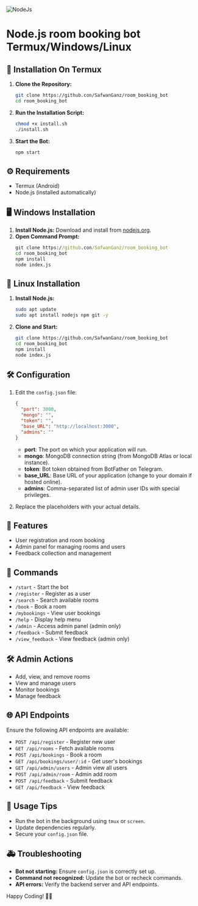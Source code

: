 ![NodeJs](https://i.ibb.co/j9BshMf0/268261472-271fb48e-0161-4063-b41e-29e99acd1b3d.png)

# Node.js room booking bot Termux/Windows/Linux

## 🚀 Installation On Termux

1. **Clone the Repository:**
   ```bash
   git clone https://github.con/SafwanGanz/room_booking_bot
   cd room_booking_bot
   ```

2. **Run the Installation Script:**
   ```bash
   chmod +x install.sh
   ./install.sh
   ```

3. **Start the Bot:**
   ```bash
   npm start
   ```

## ⚙️ Requirements
- Termux (Android)
- Node.js (installed automatically)

## 🖥️ Windows Installation
1. **Install Node.js:** Download and install from [nodejs.org](https://nodejs.org/).
2. **Open Command Prompt:**
   ```cmd
   git clone https://github.con/SafwanGanz/room_booking_bot
   cd room_booking_bot
   npm install
   node index.js
   ```

## 🐧 Linux Installation
1. **Install Node.js:**
   ```bash
   sudo apt update
   sudo apt install nodejs npm git -y
   ```
2. **Clone and Start:**
   ```bash
   git clone https://github.con/SafwanGanz/room_booking_bot
   cd room_booking_bot
   npm install
   node index.js
   ```

## 🛠️ Configuration

1. Edit the `config.json` file:

    ```json
    {
      "port": 3000,
      "mongo": "",
      "token": "",
      "base_URL": "http://localhost:3000",
      "admins": ""
    }
    ```

    - **port**: The port on which your application will run.  
    - **mongo**: MongoDB connection string (from MongoDB Atlas or local instance).  
    - **token**: Bot token obtained from BotFather on Telegram.  
    - **base_URL**: Base URL of your application (change to your domain if hosted online).  
    - **admins**: Comma-separated list of admin user IDs with special privileges.  


2. Replace the placeholders with your actual details.

## 🧩 Features
- User registration and room booking
- Admin panel for managing rooms and users
- Feedback collection and management

## 🔧 Commands
- `/start` - Start the bot
- `/register` - Register as a user
- `/search` - Search available rooms
- `/book` - Book a room
- `/mybookings` - View user bookings
- `/help` - Display help menu
- `/admin` - Access admin panel (admin only)
- `/feedback` - Submit feedback
- `/view_feedback` - View feedback (admin only)

## 🛠️ Admin Actions
- Add, view, and remove rooms
- View and manage users
- Monitor bookings
- Manage feedback

## 🌐 API Endpoints
Ensure the following API endpoints are available:
- `POST /api/register` - Register new user
- `GET /api/rooms` - Fetch available rooms
- `POST /api/bookings` - Book a room
- `GET /api/bookings/user/:id` - Get user's bookings
- `GET /api/admin/users` - Admin view all users
- `POST /api/admin/room` - Admin add room
- `POST /api/feedback` - Submit feedback
- `GET /api/feedback` - View feedback

## 🌟 Usage Tips
- Run the bot in the background using `tmux` or `screen`.
- Update dependencies regularly.
- Secure your `config.json` file.

## 🚑 Troubleshooting
- **Bot not starting:** Ensure `config.json` is correctly set up.
- **Command not recognized:** Update the bot or recheck commands.
- **API errors:** Verify the backend server and API endpoints.

Happy Coding! 🤖🎉

